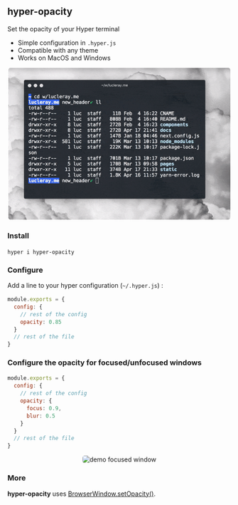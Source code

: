## hyper-opacity

Set the opacity of your Hyper terminal

* Simple configuration in `.hyper.js`
* Compatible with any theme
* Works on MacOS and Windows

<div align="center">
<p>
<img alt="demo" src="demo.gif" width="500px" style="border-radius:5px" />
</p>
</div>

### Install

`hyper i hyper-opacity`

### Configure

Add a line to your hyper configuration (`~/.hyper.js`) :

```js
module.exports = {
  config: {
    // rest of the config
    opacity: 0.85
  }
  // rest of the file
}
```

### Configure the opacity for focused/unfocused windows

```js
module.exports = {
  config: {
    // rest of the config
    opacity: {
      focus: 0.9,
      blur: 0.5
    }
  }
  // rest of the file
}
```

<div align="center">
<p>
<img alt="demo focused window" src="demo-focus.gif" width="500px" style="border-radius:5px" />
</p>
</div>

### More

**hyper-opacity** uses [BrowserWindow.setOpacity()](https://electronjs.org/docs/api/browser-window#winsetopacityopacity-windows-macos).
